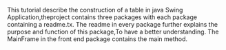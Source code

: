 This tutorial describe the construction of a table in java Swing Application,theproject contains three packages with each package containing a readme.tx.
The readme in every package further explains the purpose and function of this package,To have a better understanding.
The MainFrame in the front end package contains the main method. 
